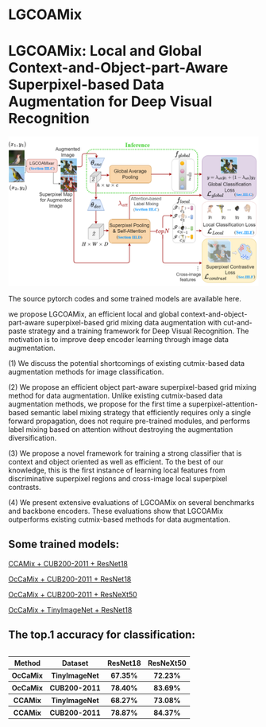 # LGCOAMix

LGCOAMix: Local and Global Context-and-Object-part-Aware Superpixel-based Data Augmentation for Deep Visual Recognition   
==============================================================================================================

![image](https://github.com/DanielaPlusPlus/LGCOAMix/blob/main/framework.png)

The source pytorch codes and some trained models are available here.

we propose LGCOAMix, an efficient local and global context-and-object-part-aware superpixel-based grid mixing data augmentation with cut-and-paste strategy and a training framework for Deep Visual Recognition. The motivation is to improve deep encoder learning through image data augmentation.


(1) We discuss the potential shortcomings of existing cutmix-based data augmentation methods for image classification.

(2) We propose an efficient object part-aware superpixel-based grid mixing method for data augmentation. Unlike existing cutmix-based data augmentation methods, we propose for the first time a superpixel-attention-based semantic label mixing strategy that efficiently requires only a single forward propagation, does not require pre-trained modules, and performs label mixing based on attention without destroying the augmentation diversification.

(3) We propose a novel framework for training a strong classifier that is context and object oriented as well as efficient. To the best of our knowledge, this is the first instance of learning local features from discriminative superpixel regions and cross-image local superpixel contrasts.

(4) We present extensive evaluations of LGCOAMix on several benchmarks and backbone encoders. These evaluations show that LGCOAMix outperforms existing cutmix-based methods for data augmentation.

Some trained models:
-------------------
[CCAMix + CUB200-2011 + ResNet18](https://github.com/DanielaPlusPlus/CCAMix/blob/main/CUB_224_R18_CCAMix_best.pt)

[OcCaMix + CUB200-2011 + ResNet18](https://github.com/DanielaPlusPlus/OcCaMix/blob/main/CUB_R18_OcCaMix.pt)

[OcCaMix + CUB200-2011 + ResNeXt50](https://github.com/DanielaPlusPlus/OcCaMix/blob/main/CUB_RX50_OcCaMix.pt)

[OcCaMix + TinyImageNet + ResNet18](https://github.com/DanielaPlusPlus/CCAMix/blob/main/TinyImageNet_R18_OcCaMix_best%20.pt)


The top.1 accuracy for classification:
--------------------------------------------------
<table align="left">
  <tr><th align="center">Method</th><th align="center">Dataset</th><th align="center">ResNet18</th><th align="center">ResNeXt50</th></tr>
  <tr><th align="center">OcCaMix</th><th align="center">TinyImageNet</th><th align="center">67.35%</th><th align="center">72.23%</th></tr>
  <tr><th align="center">OcCaMix</th><th align="center">CUB200-2011</th><th align="center">78.40%</th><th align="center">83.69%</th></tr>
  <tr><th align="center">CCAMix</th><th align="center">TinyImageNet</th><th align="center">68.27%</th><th align="center">73.08%</th></tr>
  <tr><th align="center">CCAMix</th><th align="center">CUB200-2011</th><th align="center">78.87%</th><th align="center">84.37%</th></tr>
</table>
